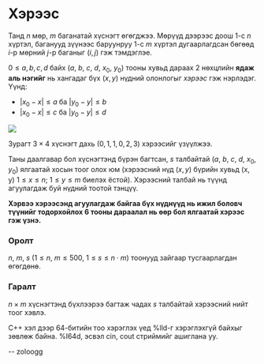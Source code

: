 Хэрээс
======
Танд $n$ мөр, $m$ баганатай хүснэгт өгөгджээ. Мөрүүд дээрээс доош $1$-с $n$ хүртэл, баганууд зүүнээс баруунруу $1$-с $m$ хүртэл дугаарлагдсан бөгөөд $i$-р мөрний $j$-р баганыг ($i, j$) гэж тэмдэглэе.

$0 ≤ a, b, c, d$ байх ($a$, $b$, $c$, $d$, $x_0$, $y_0$) тооны хувьд дараах $2$ нөхцлийн **ядаж аль нэгийг** нь хангадаг бүх ($x, y$) нүдний олонлогыг *хэрээс* гэж нэрлэдэг. Үүнд:

 - $|x_0 - x| ≤ a$ ба $|y_0 - y| ≤ b$
 - $|x_0 - x| ≤ c$ ба $|y_0 - y| ≤ d$

![][1]

Зурагт $3 × 4$ хүснэгт дахь ($0, 1, 1, 0, 2, 3$) хэрээсийг үзүүлжээ.

Таны даалгавар бол хүснэгтэнд бүрэн багтсан, $s$ талбайтай ($a$, $b$, $c$, $d$, $x_0$, $y_0$) ялгаатай хосын тоог олох юм (хэрээсний нүд ($x, y$) бүрийн хувьд (x, y) $1 ≤ x ≤ n$; $1 ≤ y ≤ m$ биелэх ёстой). Хэрээсний талбай нь түүнд агуулагдаж буй нүдний тоотой тэнцүү.

**Хэрвээ хэрээсэнд агуулагдаж байгаа бүх нүднүүд нь ижил боловч түүнийг тодорхойлох $6$ тооны дараалал нь өөр бол ялгаатай хэрээс гэж үзнэ.**


### Оролт
$n$, $m$, $s$ ($1 ≤ n$, $m ≤ 500$, $1 ≤ s ≤ n·m$) тоонууд зайгаар тусгаарлагдан өгөгдөнө.


### Гаралт 
$n × m$ хүснэгтэнд бүхлээрээ багтаж чадах $s$ талбайтай хэрээсний нийт тоог хэвлэ.

C++ хэл дээр 64-битийн тоо хэрэглэх үед %lld-г хэрэглэхгүй байхыг зөвлөж байна.
%I64d, эсвэл cin, cout стриймийг ашиглана уу.

  [1]: http://espresso.codeforces.com/4de786192d0a54a1559c88ea9392d01aba98d25c.png
  
-- zoloogg
